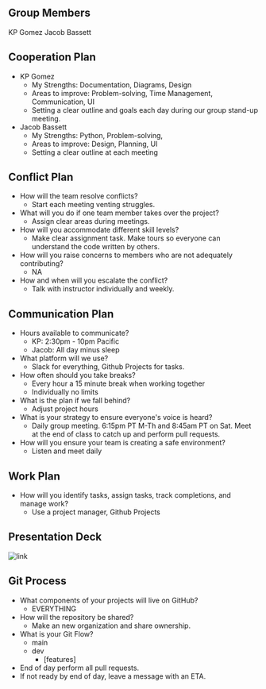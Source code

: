 ## Group Members
KP Gomez
Jacob Bassett

## Cooperation Plan
* KP Gomez
  * My Strengths: Documentation, Diagrams, Design
  * Areas to improve: Problem-solving, Time Management, Communication, UI
  * Setting a clear outline and goals each day during our group stand-up meeting.
* Jacob Bassett
  * My Strengths: Python, Problem-solving, 
  * Areas to improve: Design, Planning, UI
  * Setting a clear outline at each meeting
       
## Conflict Plan
* How will the team resolve conflicts?
  * Start each meeting venting struggles.
* What will you do if one team member takes over the project?
  * Assign clear areas during meetings.
* How will you accommodate different skill levels?
  * Make clear assignment task. Make tours so everyone can understand the code written by others.
* How will you raise concerns to members who are not adequately contributing?
  * NA
* How and when will you escalate the conflict?
  * Talk with instructor individually and weekly.

## Communication Plan
* Hours available to communicate?
  * KP: 2:30pm - 10pm Pacific
  * Jacob: All day minus sleep 
* What platform will we use?
  * Slack for everything, Github Projects for tasks.
* How often should you take breaks?
  * Every hour a 15 minute break when working together
  * Individually no limits
* What is the plan if we fall behind?
  * Adjust project hours
* What is your strategy to ensure everyone's voice is heard?
  * Daily group meeting. 6:15pm PT M-Th and 8:45am PT on Sat. Meet at the end of class to catch up and perform pull requests.
* How will you ensure your team is creating a safe environment?
  * Listen and meet daily

## Work Plan
* How will you identify tasks, assign tasks, track completions, and manage work?
  * Use a project manager, Github Projects
 
## Presentation Deck

![link](https://docs.google.com/presentation/d/1daEtBb9hPC23yQf6aP2Znx1M2yutTmrWfA4sNxx7NpU/edit?usp=sharing)
  
## Git Process
* What components of your projects will live on GitHub? 
  * EVERYTHING
* How will the repository be shared?
  * Make an new organization and share ownership.
* What is your Git Flow?
  * main
  * dev
    * [features]
* End of day perform all pull requests.
* If not ready by end of day, leave a message with an ETA.

            
